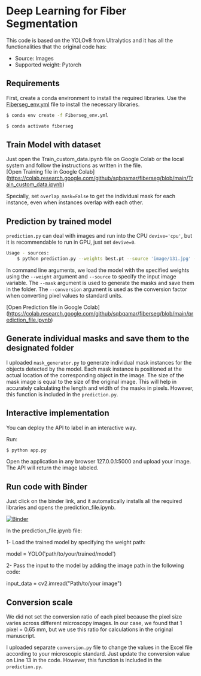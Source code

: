# Deep Learning for Fiber Segmentation

This code is based on the YOLOv8 from Ultralytics and it has all the functionalities that the original code has:
- Source: Images
- Supported weight: Pytorch

## Requirements
First, create a conda environment to install the required libraries. Use the [Fiberseg_env.yml](Fiberseg_env.yml) file to install the necessary libraries.
```bash
$ conda env create -f Fiberseg_env.yml

$ conda activate fiberseg
```
## Train Model with dataset
Just open the Train_custom_data.ipynb file on Google Colab or the local system and follow the instructions as written in the file.  
[Open Training file in Google Colab] (https://colab.research.google.com/github/sqbqamar/fiberseg/blob/main/Train_custom_data.ipynb)

Specially, set `overlap_mask=False` to get the individual mask for each instance, even when instances overlap with each other.

## Prediction by trained model

`prediction.py` can deal with images and run into the CPU `devive='cpu'`, but it is recommendable to run in GPU, just set `devive=0`.

```bash
Usage - sources:
    $ python prediction.py --weights best.pt --source 'image/131.jpg' --mask --conversion 0.65                       
 ```
In command line arguments, we load the model with the specified weights using the `--weight` argument and `--source` to specify the input image variable. The `--mask` argument is used to generate the masks and save them in the folder. The `--conversion` argument is used as the conversion factor when converting pixel values to standard units.

[Open Prediction file in Google Colab] (https://colab.research.google.com/github/sqbqamar/fiberseg/blob/main/prediction_file.ipynb)

## Generate individual masks and save them to the designated folder

I uploaded `mask_generator.py` to generate individual mask instances for the objects detected by the model. Each mask instance is positioned at the actual location of the corresponding object in the image. The size of the mask image is equal to the size of the original image. This will help in accurately calculating the length and width of the masks in pixels. However, this function is included in the `prediction.py`.

## Interactive implementation

You can deploy the API to label in an interactive way.

Run:

```bash
$ python app.py 
```
Open the application in any browser 127.0.0.1:5000 and upload your image. The API will return the image labeled.



## Run code with Binder

Just click on the binder link, and it automatically installs all the required libraries and opens the prediction_file.ipynb. 

[![Binder](https://mybinder.org/badge_logo.svg)](https://mybinder.org/v2/gh/sqbqamar/fiberseg/master?labpath=prediction_file.ipynb)




In the prediction_file.ipynb file:

1- Load the trained model by specifying the weight path:

model = YOLO('path/to/your/trained/model') 


 

2- Pass the input to the model by adding the image path in the following code:

input_data = cv2.imread("Path/to/your image")


## Conversion scale 
We did not set the conversion ratio of each pixel because the pixel size varies across different microscopy images.
In our case, we found that 1 pixel = 0.65 mm, but we use this ratio for calculations in the original manuscript.

I uploaded separate `conversion.py` file to change the values in the Excel file according to your microscopic standard. Just update the conversion value on Line 13 in the code. However, this function is included in the `prediction.py`.
 

